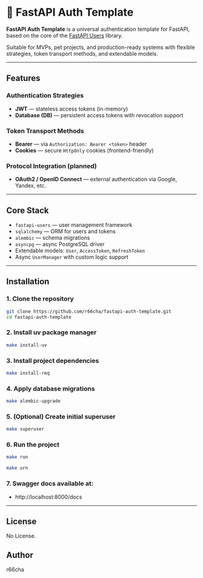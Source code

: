 # 🚀 FastAPI Auth Template

**FastAPI Auth Template** is a universal authentication template for FastAPI, based on the core of the [FastAPI Users](https://github.com/fastapi-users/fastapi-users) library.

Suitable for MVPs, pet projects, and production-ready systems with flexible strategies, token transport methods, and extendable models.

---

## Features

### Authentication Strategies

- **JWT** — stateless access tokens (in-memory)
- **Database (DB)** — persistent access tokens with revocation support

### Token Transport Methods

- **Bearer** — via `Authorization: Bearer <token>` header
- **Cookies** — secure `HttpOnly` cookies (frontend-friendly)

### Protocol Integration (planned)

- **OAuth2 / OpenID Connect** — external authentication via Google, Yandex, etc.

---

## Core Stack

- `fastapi-users` — user management framework
- `sqlalchemy` — ORM for users and tokens
- `alembic` — schema migrations
- `asyncpg` — async PostgreSQL driver
- Extendable models: `User`, `AccessToken`, `RefreshToken`
- Async `UserManager` with custom logic support

---

## Installation

### 1. Clone the repository

```bash
git clone https://github.com/r66cha/fastapi-auth-template.git
cd fastapi-auth-template
```

### 2. Install uv package manager

```bash
make install-uv
```

### 3. Install project dependencies

```bash
make install-req
```

### 4. Apply database migrations

```bash
make alembic-upgrade
```

### 5. (Optional) Create initial superuser

```bash
make superuser
```

### 6. Run the project

```bash
make run
```

```bash
make urn
```

### 7. Swagger docs available at:

- http://localhost:8000/docs

---

## License

No License.

## Author

r66cha
